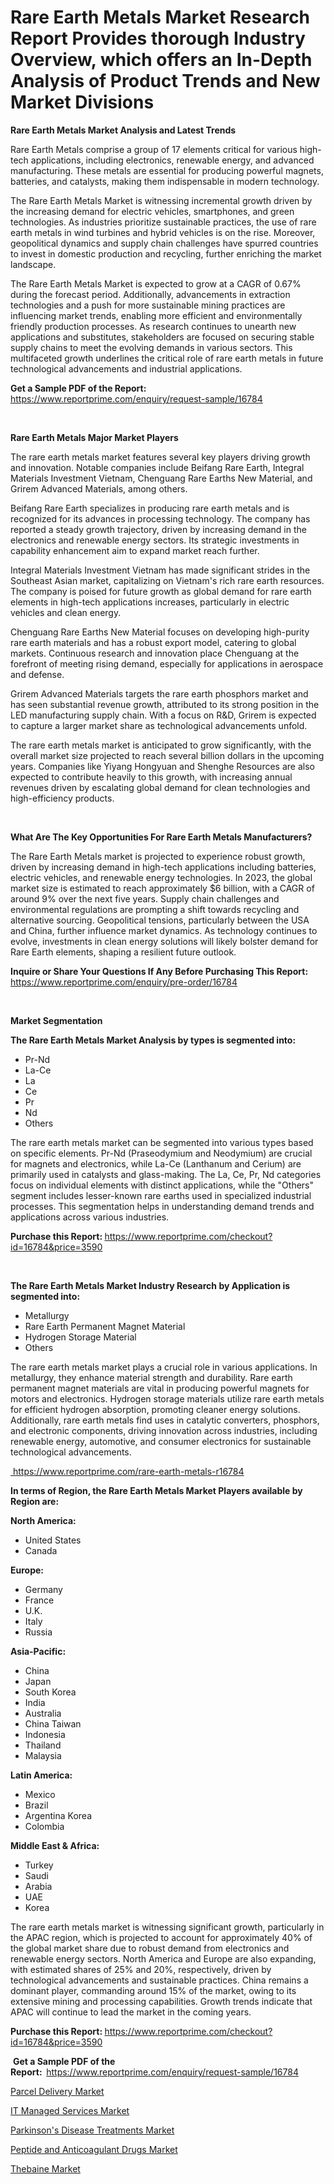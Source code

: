 <p><h1>Rare Earth Metals Market Research Report Provides thorough Industry Overview, which offers an In-Depth Analysis of Product Trends and New Market Divisions</h1></p><p><strong>Rare Earth Metals Market Analysis and Latest Trends</strong></p>
<p><p>Rare Earth Metals comprise a group of 17 elements critical for various high-tech applications, including electronics, renewable energy, and advanced manufacturing. These metals are essential for producing powerful magnets, batteries, and catalysts, making them indispensable in modern technology.</p><p>The Rare Earth Metals Market is witnessing incremental growth driven by the increasing demand for electric vehicles, smartphones, and green technologies. As industries prioritize sustainable practices, the use of rare earth metals in wind turbines and hybrid vehicles is on the rise. Moreover, geopolitical dynamics and supply chain challenges have spurred countries to invest in domestic production and recycling, further enriching the market landscape.</p><p>The Rare Earth Metals Market is expected to grow at a CAGR of 0.67% during the forecast period. Additionally, advancements in extraction technologies and a push for more sustainable mining practices are influencing market trends, enabling more efficient and environmentally friendly production processes. As research continues to unearth new applications and substitutes, stakeholders are focused on securing stable supply chains to meet the evolving demands in various sectors. This multifaceted growth underlines the critical role of rare earth metals in future technological advancements and industrial applications.</p></p>
<p><strong>Get a Sample PDF of the Report:&nbsp;</strong> <a href="https://www.reportprime.com/enquiry/request-sample/16784?utm_campaign=1864&utm_medium=2&utm_source=Github&utm_content=ia&utm_term=24112024&utm_id=rare-earth-metals">https://www.reportprime.com/enquiry/request-sample/16784</a></p>
<p>&nbsp;</p>
<p><strong>Rare Earth Metals Major Market Players</strong></p>
<p><p>The rare earth metals market features several key players driving growth and innovation. Notable companies include Beifang Rare Earth, Integral Materials Investment Vietnam, Chenguang Rare Earths New Material, and Grirem Advanced Materials, among others. </p><p>Beifang Rare Earth specializes in producing rare earth metals and is recognized for its advances in processing technology. The company has reported a steady growth trajectory, driven by increasing demand in the electronics and renewable energy sectors. Its strategic investments in capability enhancement aim to expand market reach further.</p><p>Integral Materials Investment Vietnam has made significant strides in the Southeast Asian market, capitalizing on Vietnam's rich rare earth resources. The company is poised for future growth as global demand for rare earth elements in high-tech applications increases, particularly in electric vehicles and clean energy.</p><p>Chenguang Rare Earths New Material focuses on developing high-purity rare earth materials and has a robust export model, catering to global markets. Continuous research and innovation place Chenguang at the forefront of meeting rising demand, especially for applications in aerospace and defense.</p><p>Grirem Advanced Materials targets the rare earth phosphors market and has seen substantial revenue growth, attributed to its strong position in the LED manufacturing supply chain. With a focus on R&D, Grirem is expected to capture a larger market share as technological advancements unfold.</p><p>The rare earth metals market is anticipated to grow significantly, with the overall market size projected to reach several billion dollars in the upcoming years. Companies like Yiyang Hongyuan and Shenghe Resources are also expected to contribute heavily to this growth, with increasing annual revenues driven by escalating global demand for clean technologies and high-efficiency products.</p></p>
<p>&nbsp;</p>
<p><strong>What Are The Key Opportunities For Rare Earth Metals Manufacturers?</strong></p>
<p><p>The Rare Earth Metals market is projected to experience robust growth, driven by increasing demand in high-tech applications including batteries, electric vehicles, and renewable energy technologies. In 2023, the global market size is estimated to reach approximately $6 billion, with a CAGR of around 9% over the next five years. Supply chain challenges and environmental regulations are prompting a shift towards recycling and alternative sourcing. Geopolitical tensions, particularly between the USA and China, further influence market dynamics. As technology continues to evolve, investments in clean energy solutions will likely bolster demand for Rare Earth elements, shaping a resilient future outlook.</p></p>
<p><strong>Inquire or Share Your Questions If Any Before Purchasing This Report:</strong> <a href="https://www.reportprime.com/enquiry/pre-order/16784?utm_campaign=1864&utm_medium=2&utm_source=Github&utm_content=ia&utm_term=24112024&utm_id=rare-earth-metals">https://www.reportprime.com/enquiry/pre-order/16784</a></p>
<p>&nbsp;</p>
<p><strong>Market Segmentation</strong></p>
<p><strong>The Rare Earth Metals Market Analysis by types is segmented into:</strong></p>
<p><ul><li>Pr-Nd</li><li>La-Ce</li><li>La</li><li>Ce</li><li>Pr</li><li>Nd</li><li>Others</li></ul></p>
<p><p>The rare earth metals market can be segmented into various types based on specific elements. Pr-Nd (Praseodymium and Neodymium) are crucial for magnets and electronics, while La-Ce (Lanthanum and Cerium) are primarily used in catalysts and glass-making. The La, Ce, Pr, Nd categories focus on individual elements with distinct applications, while the "Others" segment includes lesser-known rare earths used in specialized industrial processes. This segmentation helps in understanding demand trends and applications across various industries.</p></p>
<p><strong>Purchase this Report:&nbsp;</strong><a href="https://www.reportprime.com/checkout?id=16784&price=3590&utm_campaign=1864&utm_medium=2&utm_source=Github&utm_content=ia&utm_term=24112024&utm_id=rare-earth-metals">https://www.reportprime.com/checkout?id=16784&price=3590</a></p>
<p>&nbsp;</p>
<p><strong>The Rare Earth Metals Market Industry Research by Application is segmented into:</strong></p>
<p><ul><li>Metallurgy</li><li>Rare Earth Permanent Magnet Material</li><li>Hydrogen Storage Material</li><li>Others</li></ul></p>
<p><p>The rare earth metals market plays a crucial role in various applications. In metallurgy, they enhance material strength and durability. Rare earth permanent magnet materials are vital in producing powerful magnets for motors and electronics. Hydrogen storage materials utilize rare earth metals for efficient hydrogen absorption, promoting cleaner energy solutions. Additionally, rare earth metals find uses in catalytic converters, phosphors, and electronic components, driving innovation across industries, including renewable energy, automotive, and consumer electronics for sustainable technological advancements.</p></p>
<p><a href="https://www.reportprime.com/rare-earth-metals-r16784?utm_campaign=1864&utm_medium=2&utm_source=Github&utm_content=ia&utm_term=24112024&utm_id=rare-earth-metals">&nbsp;https://www.reportprime.com/rare-earth-metals-r16784</a></p>
<p><strong>In terms of Region, the Rare Earth Metals Market Players available by Region are:</strong></p>
<p>
    <p> <strong> North America: </strong>
        <ul>
            <li>United States</li>
            <li>Canada</li>
        </ul>
        </p> 
    <p> <strong> Europe: </strong>
        <ul>
            <li>Germany</li>
            <li>France</li>
            <li>U.K.</li>
            <li>Italy</li>
            <li>Russia</li>
        </ul>
        </p> 
    <p> <strong> Asia-Pacific: </strong>
        <ul>
            <li>China</li>
            <li>Japan</li>
            <li>South Korea</li>
            <li>India</li>
            <li>Australia</li>
            <li>China Taiwan</li>
            <li>Indonesia</li>
            <li>Thailand</li>
            <li>Malaysia</li>
        </ul>
        </p> 
    <p> <strong> Latin America: </strong>
        <ul>
            <li>Mexico</li>
            <li>Brazil</li>
            <li>Argentina Korea</li>
            <li>Colombia</li>
        </ul>
        </p> 
    <p> <strong> Middle East & Africa: </strong>
        <ul>
            <li>Turkey</li>
            <li>Saudi</li>
            <li>Arabia</li>
            <li>UAE</li>
            <li>Korea</li>
        </ul>
    </p>
    </p>
<p><p>The rare earth metals market is witnessing significant growth, particularly in the APAC region, which is projected to account for approximately 40% of the global market share due to robust demand from electronics and renewable energy sectors. North America and Europe are also expanding, with estimated shares of 25% and 20%, respectively, driven by technological advancements and sustainable practices. China remains a dominant player, commanding around 15% of the market, owing to its extensive mining and processing capabilities. Growth trends indicate that APAC will continue to lead the market in the coming years.</p></p>
<p><strong>Purchase this Report: </strong><a href="https://www.reportprime.com/checkout?id=16784&price=3590&utm_campaign=1864&utm_medium=2&utm_source=Github&utm_content=ia&utm_term=24112024&utm_id=rare-earth-metals">https://www.reportprime.com/checkout?id=16784&price=3590</a></p>
<p>&nbsp;<strong>Get a Sample PDF of the Report:&nbsp;&nbsp;</strong><a href="https://www.reportprime.com/enquiry/request-sample/16784?utm_campaign=1864&utm_medium=2&utm_source=Github&utm_content=ia&utm_term=24112024&utm_id=rare-earth-metals">https://www.reportprime.com/enquiry/request-sample/16784</a></p>
<p><strong></strong></p>
<p><p><a href="https://issuu.com/reportprime-2/docs/parcel-delivery-market-size-2030.pp_18b16985a6171a?utm_campaign=1864&utm_medium=2&utm_source=Github&utm_content=ia&utm_term=24112024&utm_id=rare-earth-metals">Parcel Delivery Market</a></p><p><a href="https://issuu.com/reportprime-2/docs/it-managed-services-market-size-203_0c85d735320596?utm_campaign=1864&utm_medium=2&utm_source=Github&utm_content=ia&utm_term=24112024&utm_id=rare-earth-metals">IT Managed Services Market</a></p><p><a href="https://www.linkedin.com/pulse/parkinsons-disease-treatments-market-projected-significant-u80ee?utm_campaign=1864&utm_medium=2&utm_source=Github&utm_content=ia&utm_term=24112024&utm_id=rare-earth-metals">Parkinson's Disease Treatments Market</a></p><p><a href="https://www.linkedin.com/pulse/revenue-analysis-growth-forecast-peptide-anticoagulant-drugs-qd3lf?utm_campaign=1864&utm_medium=2&utm_source=Github&utm_content=ia&utm_term=24112024&utm_id=rare-earth-metals">Peptide and Anticoagulant Drugs Market</a></p><p><a href="https://github.com/julyju69/Market-Research-Report-List-5/blob/main/thebaine-market.md?utm_campaign=1864&utm_medium=2&utm_source=Github&utm_content=ia&utm_term=24112024&utm_id=rare-earth-metals">Thebaine Market</a></p></p>